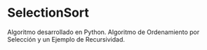 # SelectionSort
Algoritmo desarrollado en Python. Algoritmo de Ordenamiento por Selección y un Ejemplo de Recursividad.

